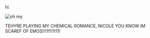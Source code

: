 hi.

![oh my](https://github.com/user-attachments/assets/1df57552-9f4b-4d97-9649-ce1d954709a3)

TEHYRE PLAYING MY CHEMICAL ROMANCE, NICOLE YOU KNOW IM SCAREF OF EMOS!!!1!!!!1!11!
